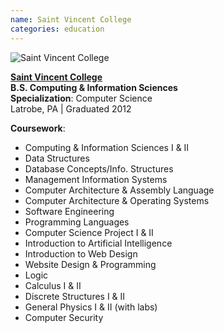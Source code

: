 ```yaml
---
name: Saint Vincent College
categories: education
---
```


<img src="{{ site.url }}/assets/images/saint_vincent_background.jpg" alt="Saint Vincent College" class="img-rounded">

[**Saint Vincent College**](http://www.stvincent.edu/)<br />
**B.S. Computing & Information Sciences** <br />
**Specialization**: Computer Science<br />
Latrobe, PA | Graduated 2012

**Coursework**:

* Computing & Information Sciences I & II
* Data Structures
* Database Concepts/Info. Structures
* Management Information Systems
* Computer Architecture & Assembly Language
* Computer Architecture & Operating Systems
* Software Engineering
* Programming Languages
* Computer Science Project I & II
* Introduction to Artificial Intelligence
* Introduction to Web Design
* Website Design & Programming
* Logic
* Calculus I & II
* Discrete Structures I & II
* General Physics I & II (with labs)
* Computer Security
